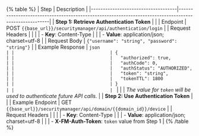 {% table %}
| Step                               | Description                                                                                          |
|------------------------------------|------------------------------------------------------------------------------------------------------|
| **Step 1: Retrieve Authentication Token** |                                                                                                      |
| Endpoint                           | POST `{{base_url}}/securitymanager/api/authentication/login`                                         |
| Request Headers                    |                                                                                                      |
|                                    | - **Key**: Content-Type                                                                             |
|                                    | - **Value**: application/json; charset=utf-8                                                         |
| Request Body                       | `{"username": "string", "password": "string"}`                                                      |
| Example Response                   | ```json                                                                                             |
|                                    | {                                                                                                    |
|                                    |   "authorized": true,                                                                               |
|                                    |   "authCode": 0,                                                                                    |
|                                    |   "authStatus": "AUTHORIZED",                                                                       |
|                                    |   "token": "string",                                                                                |
|                                    |   "tokenTTL": 1800                                                                                  |
|                                    | }                                                                                                    |
|                                    | ```                                                                                                 |
|                                    | *The value for `token` will be used to authenticate future API calls.*                               |
| **Step 2: Use Authentication Token**     |                                                                                                      |
| Example Endpoint                   | GET `{{base_url}}/securitymanager/api/domain/{{domain_id}}/device`                                   |
| Request Headers                    |                                                                                                      |
|                                    | - **Key**: Content-Type                                                                             |
|                                    | - **Value**: application/json; charset=utf-8                                                         |
|                                    | - **X-FM-Auth-Token**: `token` value from Step 1                                                     |
{% /table %}

